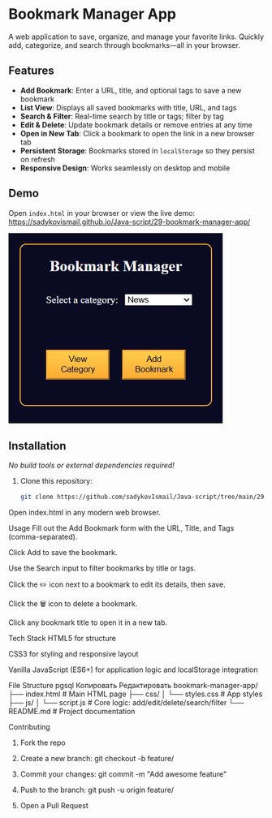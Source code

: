 # Bookmark Manager App

A web application to save, organize, and manage your favorite links. Quickly add, categorize, and search through bookmarks—all in your browser.

## Features

- **Add Bookmark**: Enter a URL, title, and optional tags to save a new bookmark  
- **List View**: Displays all saved bookmarks with title, URL, and tags  
- **Search & Filter**: Real-time search by title or tags; filter by tag  
- **Edit & Delete**: Update bookmark details or remove entries at any time  
- **Open in New Tab**: Click a bookmark to open the link in a new browser tab  
- **Persistent Storage**: Bookmarks stored in `localStorage` so they persist on refresh  
- **Responsive Design**: Works seamlessly on desktop and mobile  

## Demo

Open `index.html` in your browser or view the live demo:  
<https://sadykovismail.github.io/Java-script/29-bookmark-manager-app/>

![Screenshot of the Bookmark Manager App](./screenshot.png)

## Installation

_No build tools or external dependencies required!_

1. Clone this repository:  
   ```bash
   git clone https://github.com/sadykovIsmail/Java-script/tree/main/29-bookmark-manager-app
Open index.html in any modern web browser.

Usage
Fill out the Add Bookmark form with the URL, Title, and Tags (comma-separated).

Click Add to save the bookmark.

Use the Search input to filter bookmarks by title or tags.

Click the ✏️ icon next to a bookmark to edit its details, then save.

Click the 🗑️ icon to delete a bookmark.

Click any bookmark title to open it in a new tab.

Tech Stack
HTML5 for structure

CSS3 for styling and responsive layout

Vanilla JavaScript (ES6+) for application logic and localStorage integration

File Structure
pgsql
Копировать
Редактировать
bookmark-manager-app/
├── index.html             # Main HTML page
├── css/
│   └── styles.css         # App styles
├── js/
│   └── script.js             # Core logic: add/edit/delete/search/filter
└── README.md              # Project documentation

Contributing
1) Fork the repo

2) Create a new branch:
git checkout -b feature/<your-branch-name>

3) Commit your changes:
git commit -m "Add awesome feature"

4) Push to the branch:
git push -u origin feature/<your-branch-name>

5) Open a Pull Request